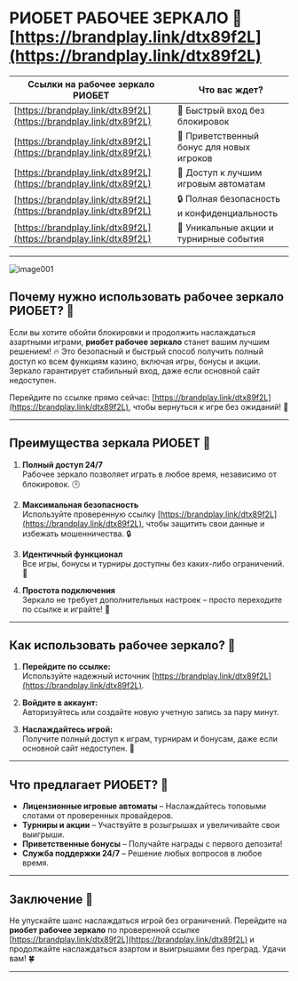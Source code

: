 # **РИОБЕТ РАБОЧЕЕ ЗЕРКАЛО** 🎰 [https://brandplay.link/dtx89f2L](https://brandplay.link/dtx89f2L)

| **Ссылки на рабочее зеркало РИОБЕТ** | **Что вас ждет?** |
|-------------------------------------|-------------------|
| [https://brandplay.link/dtx89f2L](https://brandplay.link/dtx89f2L) | 🚀 Быстрый вход без блокировок |
| [https://brandplay.link/dtx89f2L](https://brandplay.link/dtx89f2L) | 🎁 Приветственный бонус для новых игроков |
| [https://brandplay.link/dtx89f2L](https://brandplay.link/dtx89f2L) | 🎰 Доступ к лучшим игровым автоматам |
| [https://brandplay.link/dtx89f2L](https://brandplay.link/dtx89f2L) | 🔒 Полная безопасность и конфиденциальность |
| [https://brandplay.link/dtx89f2L](https://brandplay.link/dtx89f2L) | 🌟 Уникальные акции и турнирные события |

---
![image001](https://github.com/user-attachments/assets/43adc207-a661-4354-894c-940c263c30b5)

## Почему нужно использовать рабочее зеркало РИОБЕТ? 🎯

Если вы хотите обойти блокировки и продолжить наслаждаться азартными играми, **риобет рабочее зеркало** станет вашим лучшим решением! 🔥 Это безопасный и быстрый способ получить полный доступ ко всем функциям казино, включая игры, бонусы и акции. Зеркало гарантирует стабильный вход, даже если основной сайт недоступен.

Перейдите по ссылке прямо сейчас: [https://brandplay.link/dtx89f2L](https://brandplay.link/dtx89f2L), чтобы вернуться к игре без ожиданий! 🎲  

---

## Преимущества зеркала РИОБЕТ 💎

1. **Полный доступ 24/7**  
   Рабочее зеркало позволяет играть в любое время, независимо от блокировок. 🕒  

2. **Максимальная безопасность**  
   Используйте проверенную ссылку [https://brandplay.link/dtx89f2L](https://brandplay.link/dtx89f2L), чтобы защитить свои данные и избежать мошенничества. 🔒  

3. **Идентичный функционал**  
   Все игры, бонусы и турниры доступны без каких-либо ограничений. 🎰  

4. **Простота подключения**  
   Зеркало не требует дополнительных настроек – просто переходите по ссылке и играйте! 🚀  

---

## Как использовать рабочее зеркало? 🚀

1. **Перейдите по ссылке:**  
   Используйте надежный источник [https://brandplay.link/dtx89f2L](https://brandplay.link/dtx89f2L).  

2. **Войдите в аккаунт:**  
   Авторизуйтесь или создайте новую учетную запись за пару минут.  

3. **Наслаждайтесь игрой:**  
   Получите полный доступ к играм, турнирам и бонусам, даже если основной сайт недоступен. 💎  

---

## Что предлагает РИОБЕТ? 🎲

- **Лицензионные игровые автоматы** – Наслаждайтесь топовыми слотами от проверенных провайдеров.  
- **Турниры и акции** – Участвуйте в розыгрышах и увеличивайте свои выигрыши.  
- **Приветственные бонусы** – Получайте награды с первого депозита!  
- **Служба поддержки 24/7** – Решение любых вопросов в любое время.  

---

## Заключение 🌟

Не упускайте шанс наслаждаться игрой без ограничений. Перейдите на **риобет рабочее зеркало** по проверенной ссылке [https://brandplay.link/dtx89f2L](https://brandplay.link/dtx89f2L) и продолжайте наслаждаться азартом и выигрышами без преград. Удачи вам! 🍀

---


